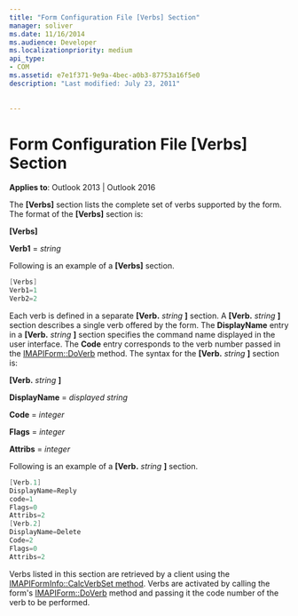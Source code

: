 ```yaml
---
title: "Form Configuration File [Verbs] Section"
manager: soliver
ms.date: 11/16/2014
ms.audience: Developer
ms.localizationpriority: medium
api_type:
- COM
ms.assetid: e7e1f371-9e9a-4bec-a0b3-87753a16f5e0
description: "Last modified: July 23, 2011"
 
 
---
```


# Form Configuration File [Verbs] Section

  
  
**Applies to**: Outlook 2013 | Outlook 2016 
  
The **[Verbs]** section lists the complete set of verbs supported by the form. The format of the **[Verbs]** section is: 
  
 **[Verbs]**
  
 **Verb1** =  _string_
  
Following is an example of a **[Verbs]** section. 
  
```cpp
[Verbs]
Verb1=1
Verb2=2

```

Each verb is defined in a separate **[Verb.** _string_ **]** section. A **[Verb.** _string_ **]** section describes a single verb offered by the form. The **DisplayName** entry in a **[Verb.** _string_ **]** section specifies the command name displayed in the user interface. The **Code** entry corresponds to the verb number passed in the [IMAPIForm::DoVerb](imapiform-doverb.md) method. The syntax for the **[Verb.** _string_ **]** section is: 
  
 **[Verb.** _string_ **]**
  
 **DisplayName** =  _displayed string_
  
 **Code** =  _integer_
  
 **Flags** =  _integer_
  
 **Attribs** =  _integer_
  
Following is an example of a **[Verb.** _string_ **]** section. 
  
```cpp
[Verb.1]
DisplayName=Reply
code=1
Flags=0
Attribs=2
[Verb.2]
DisplayName=Delete
Code=2
Flags=0
Attribs=2

```

Verbs listed in this section are retrieved by a client using the [IMAPIFormInfo::CalcVerbSet method](imapiforminfo-calcverbset.md). Verbs are activated by calling the form's [IMAPIForm::DoVerb](imapiform-doverb.md) method and passing it the code number of the verb to be performed. 
  


